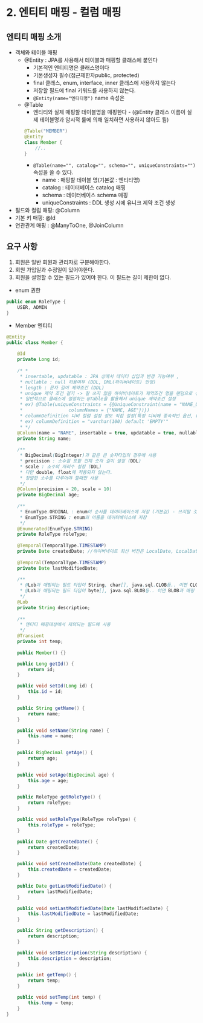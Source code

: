 # 2. 엔티티 매핑 - 컬럼 매핑

## 엔티티 매핑 소개
- 객체와 테이블 매핑 
  - @Entity : JPA를 사용해서 테이블과 매핑할 클래스에 붙인다
    - 기본적인 엔티티명은 클래스명이다
    - 기본생성자 필수(접근제한자public, protected)
    - final 클래스, enum, interface, inner 클래스에 사용하지 않는다
    - 저장할 필드에 final 키워드를 사용하지 않는다.
    - `@Entity(name="엔티티명")` name 속성은 
  - @Table
    - 엔티티와 실제 매핑할 테이블명을 매핑한다 - (@Entity 클래스 이름이 실제 테이블명과 암시적 룰에 의해 일치하면 사용하지 않아도 됨)
    ```java
    @Table("MEMBER")
    @Entity
    class Member {
        //..
    }
    ```
    - `@Table(name="", catalog="", schema="", uniqueConstraints="")` 속성을 쓸 수 있다.
      - name : 매핑할 테이블 명(기본값 : 엔티티명)
      - catalog : 테이터베이스 catalog 매핑
      - schema : 데이터베이스 schema 매핑
      - uniqueConstraints : DDL 생성 시에 유니크 제약 조건 생성
- 필드와 컬럼 매핑: @Column
- 기본 키 매핑: @Id
- 연관관계 매핑 : @ManyToOne, @JoinColumn
## 요구 사항

1. 회원은 일반 회원과 관리자로 구분해야한다.  
2. 회원 가입일과 수정일이 있어야한다.  
3. 회원을 설명할 수 있는 필드가 있어야 한다. 이 필드는 길이 제한이 없다.  

- enum 권한
```java
public enum RoleType {
    USER, ADMIN
}
```
- Member 엔티티
```java
@Entity
public class Member {
   
    @Id 
    private Long id;
    
    /* *
     * insertable, updatable : JPA 상에서 데이터 삽입과 변경 가능여부 , 
     * nullable : null 허용여부 (DDL, DML(하이버네이트) 반영)
     * length : 문자 길이 제약조건 (DDL)
     * unique 제약 조건 걸기 -> 잘 쓰지 않음 하이버네이트가 제약조건 명을 랜덤으로 생상하기 때문
     * 일반적으로 클래스에 설정하는 @Table을 활용헤서 unique 제약조건 설정
     * ex) @Table(uniqueConstraints = {@UniqueConstraint(name = "NAME_UNIQUE", 
     *                 columnNames = {"NAME, AGE"})}) 
     * columnDefinition 디비 컬럼 설정 정보 직접 설정(특정 디비에 종속적인 옵션, DDL) 
     * ex) columnDefinition = "varchar(100) default 'EMPTY'"
     * */
    @Column(name = "NAME", insertable = true, updatable = true, nullable = false)
    private String name;
 
    /**
     * BigDecimal(BigInteger)과 같은 큰 숫자타입의 경우에 사용
     * precision : 소수점 포함 전체 숫자 길이 설정 (DDL)
     * scale : 소수의 자리수 설정 (DDL)
     * 다만 double, float에 적용되지 않는다.
     * 정밀한 소수를 다루어야 할때만 사용
     */
    @Column(precision = 20, scale = 10) 
    private BigDecimal age;
    
    /**
     * EnumType.ORDINAL : enum이 순서를 데이터베이스에 저장 (기본값) - 쓰지말 것 
     * EnumType.STRING : enum의 이룸을 데이터베이스에 저장
     */
    @Enumerated(EnumType.STRING)
    private RoleType roleType;
    
    @Temporal(TemporalType.TIMESTAMP)
    private Date createdDate; //하이버네이트 최신 버전은 LocalDate, LocalDateTime 사용가능 - @Temporal 생략가능
    
    @Temporal(TemporalType.TIMESTAMP)
    private Date lastModifiedDate;
    
    /**
     * @Lob과 매핑되는 필드 타입이 String, char[], java.sql.CLOB등.. 이면 CLOB과 매핑
     * @Lob과 매핑되는 필드 타입이 byte[], java.sql.BLOB등.. 이면 BLOB과 매핑 
     */
    @Lob
    private String description;
    
    /**
     * 엔티티 매핑대상에서 제외되는 필드에 사용
     */
    @Transient 
    private int temp;
    
    public Member() {}

    public Long getId() {
        return id;
    }

    public void setId(Long id) {
        this.id = id;
    }

    public String getName() {
        return name;
    }

    public void setName(String name) {
        this.name = name;
    }

    public BigDecimal getAge() {
        return age;
    }

    public void setAge(BigDecimal age) {
        this.age = age;
    }

    public RoleType getRoleType() {
        return roleType;
    }

    public void setRoleType(RoleType roleType) {
        this.roleType = roleType;
    }

    public Date getCreatedDate() {
        return createdDate;
    }

    public void setCreatedDate(Date createdDate) {
        this.createdDate = createdDate;
    }

    public Date getLastModifiedDate() {
        return lastModifiedDate;
    }

    public void setLastModifiedDate(Date lastModifiedDate) {
        this.lastModifiedDate = lastModifiedDate;
    }

    public String getDescription() {
        return description;
    }

    public void setDescription(String description) {
        this.description = description;
    }

    public int getTemp() {
        return temp;
    }

    public void setTemp(int temp) {
        this.temp = temp;
    }
}
```